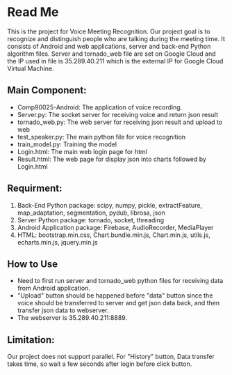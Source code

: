 # Read Me
This is the project for Voice Meeting Recognition. Our project goal is to recognize and distinguish people who are talking during the meeting time. It consists of Android and web applications, server and back-end Python algorithm files. Server and tornado_web file are set on Google Cloud and the IP used in file is 35.289.40.211 which is the external IP for Google Cloud Virtual Machine. 

## Main Component:
* Comp90025-Android: The application of voice recording.
* Server.py: The socket server for receiving voice and return json result
* tornado_web.py: The web server for receiving json result and upload to web
* test_speaker.py: The main python file for voice recognition
* train_model.py: Training the model
* Login.html: The main web login page for html
* Result.html: The web page for display json into charts followed by Login.html

## Requirment:
1. Back-End Python package: scipy, numpy, pickle, extractFeature, map_adaptation, segmentation, pydub, librosa, json
2. Server Python package: tornado, socket, threading
3. Android Application package: Firebase, AudioRecorder, MediaPlayer
4. HTML: bootstrap.min.css, Chart.bundle.min.js, Chart.min.js, utils.js, echarts.min.js, jquery.min.js

## How to Use
* Need to first run server and tornado_web python files for receiving data from Android application. 
* "Upload" button should be happened before "data" button since the voice should be transferred to server and get json data back, and then transfer json data to webserver. 
* The webserver is 35.289.40.211:8889.


## Limitation:
Our project does not support parallel. For "History" button, Data transfer takes time, so wait a few seconds after login before click button.
